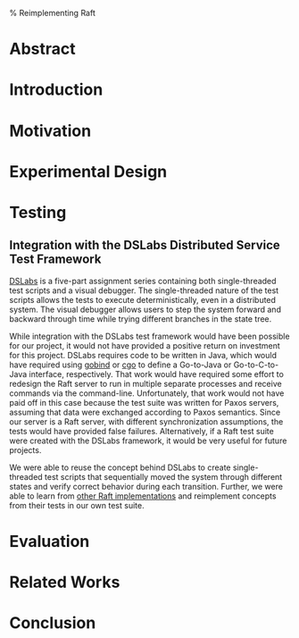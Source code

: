 % Reimplementing Raft

# Abstract

# Introduction

# Motivation

# Experimental Design

# Testing

## Integration with the DSLabs Distributed Service Test Framework

[DSLabs](https://github.com/emichael/dslabs) is a five-part assignment series containing both single-threaded test scripts and a visual debugger.  The single-threaded nature of the test scripts allows the tests to execute deterministically, even in a distributed system.  The visual debugger allows users to step the system forward and backward through time while trying different branches in the state tree.

While integration with the DSLabs test framework would have been possible for our project, it would not have provided a positive return on investment for this project.  DSLabs requires code to be written in Java, which would have required using [gobind](https://godoc.org/golang.org/x/mobile/cmd/gobind) or [cgo](https://golang.org/cmd/cgo/) to define a Go-to-Java or Go-to-C-to-Java interface, respectively.  That work would have required some effort to redesign the Raft server to run in multiple separate processes and receive commands via the command-line.  Unfortunately, that work would not have paid off in this case because the test suite was written for Paxos servers, assuming that data were exchanged according to Paxos semantics.  Since our server is a Raft server, with different synchronization assumptions, the tests would have provided false failures.  Alternatively, if a Raft test suite were created with the DSLabs framework, it would be very useful for future projects.

We were able to reuse the concept behind DSLabs to create single-threaded test scripts that sequentially moved the system through different states and verify correct behavior during each transition.  Further, we were able to learn from [other Raft implementations](https://raft.github.io/) and reimplement concepts from their tests in our own test suite.

# Evaluation

# Related Works

# Conclusion
